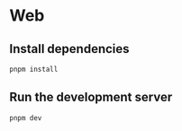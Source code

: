 # Web

## Install dependencies

```bash
pnpm install
```

## Run the development server

```bash
pnpm dev
```
